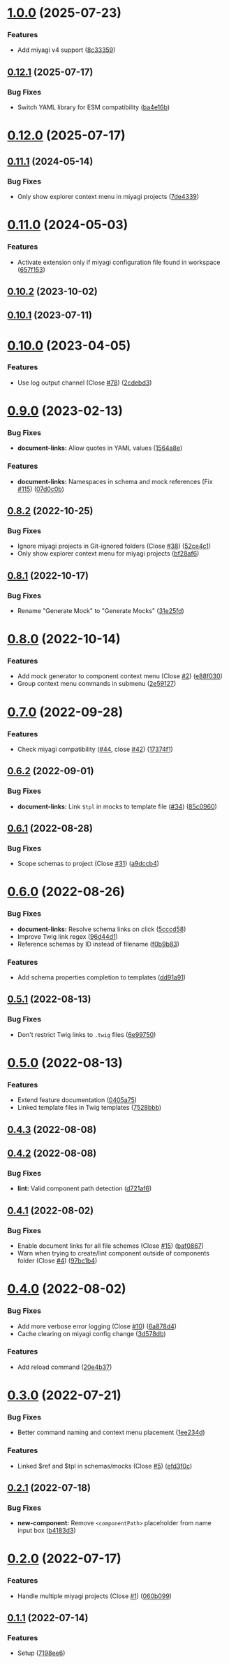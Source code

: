 # [1.0.0](https://github.com/miyagi-dev/vscode-miyagi/compare/v0.12.1...v1.0.0) (2025-07-23)


### Features

* Add miyagi v4 support ([8c33359](https://github.com/miyagi-dev/vscode-miyagi/commit/8c333599c2c3767712af580d735574ae95caf6e5))



## [0.12.1](https://github.com/miyagi-dev/vscode-miyagi/compare/v0.12.0...v0.12.1) (2025-07-17)


### Bug Fixes

* Switch YAML library for ESM compatibility ([ba4e16b](https://github.com/miyagi-dev/vscode-miyagi/commit/ba4e16b279a65e68b53be73a8a55e41220b27493))



# [0.12.0](https://github.com/miyagi-dev/vscode-miyagi/compare/v0.11.1...v0.12.0) (2025-07-17)



## [0.11.1](https://github.com/miyagi-dev/vscode-miyagi/compare/v0.11.0...v0.11.1) (2024-05-14)


### Bug Fixes

* Only show explorer context menu in miyagi projects ([7de4339](https://github.com/miyagi-dev/vscode-miyagi/commit/7de43395b3fd5f8080924df3961bc6473c74f501))



# [0.11.0](https://github.com/miyagi-dev/vscode-miyagi/compare/v0.10.2...v0.11.0) (2024-05-03)


### Features

* Activate extension only if miyagi configuration file found in workspace ([657f153](https://github.com/miyagi-dev/vscode-miyagi/commit/657f1532c39ab6e4fd1fa9d617581d02c765adf6))



## [0.10.2](https://github.com/miyagi-dev/vscode-miyagi/compare/v0.10.1...v0.10.2) (2023-10-02)



## [0.10.1](https://github.com/miyagi-dev/vscode-miyagi/compare/v0.10.0...v0.10.1) (2023-07-11)



# [0.10.0](https://github.com/miyagi-dev/vscode-miyagi/compare/v0.9.0...v0.10.0) (2023-04-05)


### Features

* Use log output channel (Close [#78](https://github.com/miyagi-dev/vscode-miyagi/issues/78)) ([2cdebd3](https://github.com/miyagi-dev/vscode-miyagi/commit/2cdebd3a9942588459305a3c63f266c296260fef))



# [0.9.0](https://github.com/miyagi-dev/vscode-miyagi/compare/v0.8.2...v0.9.0) (2023-02-13)


### Bug Fixes

* **document-links:** Allow quotes in YAML values ([1564a8e](https://github.com/miyagi-dev/vscode-miyagi/commit/1564a8e58409054e147198b55cbc9fa6047c5a2f))


### Features

* **document-links:** Namespaces in schema and mock references (Fix [#115](https://github.com/miyagi-dev/vscode-miyagi/issues/115)) ([07d0c0b](https://github.com/miyagi-dev/vscode-miyagi/commit/07d0c0b2f6f788782cc01422be80aa6d7071863c))



## [0.8.2](https://github.com/miyagi-dev/vscode-miyagi/compare/v0.8.1...v0.8.2) (2022-10-25)


### Bug Fixes

* Ignore miyagi projects in Git-ignored folders (Close [#38](https://github.com/miyagi-dev/vscode-miyagi/issues/38)) ([52ce4c1](https://github.com/miyagi-dev/vscode-miyagi/commit/52ce4c15c0649dac8c8b2e4d2ad6262e9be7c002))
* Only show explorer context menu for miyagi projects ([bf28af6](https://github.com/miyagi-dev/vscode-miyagi/commit/bf28af60dd3c7a522a1f8e776f27b9a8202b6b7d))



## [0.8.1](https://github.com/miyagi-dev/vscode-miyagi/compare/v0.8.0...v0.8.1) (2022-10-17)


### Bug Fixes

* Rename "Generate Mock" to "Generate Mocks" ([31e25fd](https://github.com/miyagi-dev/vscode-miyagi/commit/31e25fd6a4693548a90c395255ebf37c71da4ccc))



# [0.8.0](https://github.com/miyagi-dev/vscode-miyagi/compare/v0.7.0...v0.8.0) (2022-10-14)


### Features

* Add mock generator to component context menu (Close [#2](https://github.com/miyagi-dev/vscode-miyagi/issues/2)) ([e88f030](https://github.com/miyagi-dev/vscode-miyagi/commit/e88f030d60075c451ab28fe688cc54ed507f23bd))
* Group context menu commands in submenu ([2e59127](https://github.com/miyagi-dev/vscode-miyagi/commit/2e591274f1be7686dd5f2d2cf11b27b65648ed52))



# [0.7.0](https://github.com/miyagi-dev/vscode-miyagi/compare/v0.6.2...v0.7.0) (2022-09-28)


### Features

* Check miyagi compatibility ([#44](https://github.com/miyagi-dev/vscode-miyagi/issues/44), close [#42](https://github.com/miyagi-dev/vscode-miyagi/issues/42)) ([17374f1](https://github.com/miyagi-dev/vscode-miyagi/commit/17374f1348275daf0704e39acb5aab9448e194d4))



## [0.6.2](https://github.com/miyagi-dev/vscode-miyagi/compare/v0.6.1...v0.6.2) (2022-09-01)


### Bug Fixes

* **document-links:** Link `$tpl` in mocks to template file ([#34](https://github.com/miyagi-dev/vscode-miyagi/issues/34)) ([85c0960](https://github.com/miyagi-dev/vscode-miyagi/commit/85c0960d867744820fcadc5eaee21df179f4a131))



## [0.6.1](https://github.com/miyagi-dev/vscode-miyagi/compare/v0.6.0...v0.6.1) (2022-08-28)


### Bug Fixes

* Scope schemas to project (Close [#31](https://github.com/miyagi-dev/vscode-miyagi/issues/31)) ([a9dccb4](https://github.com/miyagi-dev/vscode-miyagi/commit/a9dccb4a6cb4cbb935249a9558a062537a943749))



# [0.6.0](https://github.com/miyagi-dev/vscode-miyagi/compare/v0.5.1...v0.6.0) (2022-08-26)


### Bug Fixes

* **document-links:** Resolve schema links on click ([5cccd58](https://github.com/miyagi-dev/vscode-miyagi/commit/5cccd58842def7232dbdd06fcd26ab27a5e34347))
* Improve Twig link regex ([96d44d1](https://github.com/miyagi-dev/vscode-miyagi/commit/96d44d111115796607daf451c926afcc3cde3329))
* Reference schemas by ID instead of filename ([f0b9b83](https://github.com/miyagi-dev/vscode-miyagi/commit/f0b9b83f4691d08d32c179d7cfd2beca6985e88d))


### Features

* Add schema properties completion to templates ([dd91a91](https://github.com/miyagi-dev/vscode-miyagi/commit/dd91a91fb6ab2596bbf916f274a43aca33aa635c))



## [0.5.1](https://github.com/miyagi-dev/vscode-miyagi/compare/v0.5.0...v0.5.1) (2022-08-13)


### Bug Fixes

* Don't restrict Twig links to `.twig` files ([6e99750](https://github.com/miyagi-dev/vscode-miyagi/commit/6e997500aadf9c38afbf9079990d95d18b65bfd0))



# [0.5.0](https://github.com/miyagi-dev/vscode-miyagi/compare/v0.4.3...v0.5.0) (2022-08-13)


### Features

* Extend feature documentation ([0405a75](https://github.com/miyagi-dev/vscode-miyagi/commit/0405a75333b5e08cb419e8fbced242e68f574d35))
* Linked template files in Twig templates ([7528bbb](https://github.com/miyagi-dev/vscode-miyagi/commit/7528bbb79686a9025de9e852d61fa1689503f80b))



## [0.4.3](https://github.com/miyagi-dev/vscode-miyagi/compare/v0.4.2...v0.4.3) (2022-08-08)



## [0.4.2](https://github.com/miyagi-dev/vscode-miyagi/compare/v0.4.1...v0.4.2) (2022-08-08)


### Bug Fixes

* **lint:** Valid component path detection ([d721af6](https://github.com/miyagi-dev/vscode-miyagi/commit/d721af64d396ba10b033e86f22563a67b7df3557))



## [0.4.1](https://github.com/miyagi-dev/vscode-miyagi/compare/v0.4.0...v0.4.1) (2022-08-02)


### Bug Fixes

* Enable document links for all file schemes (Close [#15](https://github.com/miyagi-dev/vscode-miyagi/issues/15)) ([baf0867](https://github.com/miyagi-dev/vscode-miyagi/commit/baf08676c3ebdc4890fd34926388cab4b6d6aa73))
* Warn when trying to create/lint component outside of components folder (Close [#4](https://github.com/miyagi-dev/vscode-miyagi/issues/4)) ([97bc1b4](https://github.com/miyagi-dev/vscode-miyagi/commit/97bc1b483888ba96aceb484258b418c4f6b93ddf))



# [0.4.0](https://github.com/miyagi-dev/vscode-miyagi/compare/v0.3.0...v0.4.0) (2022-08-02)


### Bug Fixes

* Add more verbose error logging (Close [#10](https://github.com/miyagi-dev/vscode-miyagi/issues/10)) ([6a878d4](https://github.com/miyagi-dev/vscode-miyagi/commit/6a878d440c113c6b01c1745f86e26635c46126c6))
* Cache clearing on miyagi config change ([3d578db](https://github.com/miyagi-dev/vscode-miyagi/commit/3d578db99871f50f15681e26d05ccebfd99ad35c))


### Features

* Add reload command ([20e4b37](https://github.com/miyagi-dev/vscode-miyagi/commit/20e4b373bd06d782e83273cd5dcfac3b070335cb))



# [0.3.0](https://github.com/miyagi-dev/vscode-miyagi/compare/v0.2.1...v0.3.0) (2022-07-21)


### Bug Fixes

* Better command naming and context menu placement ([1ee234d](https://github.com/miyagi-dev/vscode-miyagi/commit/1ee234dc9cfea64aa0c30cc32ea633cdbef4d671))


### Features

* Linked $ref and $tpl in schemas/mocks (Close [#5](https://github.com/miyagi-dev/vscode-miyagi/issues/5)) ([efd3f0c](https://github.com/miyagi-dev/vscode-miyagi/commit/efd3f0cedda16fcf9b954e99f4a9ab19603b7d1f))



## [0.2.1](https://github.com/miyagi-dev/vscode-miyagi/compare/v0.2.0...v0.2.1) (2022-07-18)


### Bug Fixes

* **new-component:** Remove `<componentPath>` placeholder from name input box ([b4183d3](https://github.com/miyagi-dev/vscode-miyagi/commit/b4183d380198e85ba69480e283f4443751a0b7ee))



# [0.2.0](https://github.com/miyagi-dev/vscode-miyagi/compare/v0.1.1...v0.2.0) (2022-07-17)


### Features

* Handle multiple miyagi projects (Close [#1](https://github.com/miyagi-dev/vscode-miyagi/issues/1)) ([060b099](https://github.com/miyagi-dev/vscode-miyagi/commit/060b099b389eb2d388c3c127ed64e4a2e3416e9f))



## [0.1.1](https://github.com/miyagi-dev/vscode-miyagi/compare/7198ee631bbf4c99bfcbb2306b9361bd6c0ee357...v0.1.1) (2022-07-14)


### Features

* Setup ([7198ee6](https://github.com/miyagi-dev/vscode-miyagi/commit/7198ee631bbf4c99bfcbb2306b9361bd6c0ee357))



